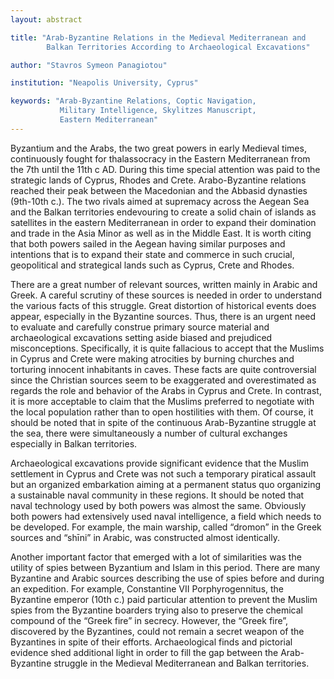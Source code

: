 ```yaml
---
layout: abstract

title: "Arab-Byzantine Relations in the Medieval Mediterranean and
        Balkan Territories According to Archaeological Excavations"

author: "Stavros Symeon Panagiotou"

institution: "Neapolis University, Cyprus"

keywords: "Arab-Byzantine Relations, Coptic Navigation,
           Military Intelligence, Skylitzes Manuscript,
           Eastern Mediterranean"
---
```


Byzantium and the Arabs, the two great powers in early Medieval times,
continuously fought for thalassocracy in the Eastern Mediterranean
from the 7th until the 11th c AD. During this time special attention
was paid to the strategic lands of Cyprus, Rhodes and
Crete. Arabo-Byzantine relations reached their peak between the
Macedonian and the Abbasid dynasties (9th-10th c.). The two rivals
aimed at supremacy across the Aegean Sea and the Balkan territories
endevouring to create a solid chain of islands as satellites in the
eastern Mediterranean in order to expand their domination and trade in
the Asia Minor as well as in the Middle East. It is worth citing that
both powers sailed in the Aegean having similar purposes and
intentions that is to expand their state and commerce in such crucial,
geopolitical and strategical lands such as Cyprus, Crete and Rhodes.

There are a great number of relevant sources, written mainly in Arabic
and Greek. A careful scrutiny of these sources is needed in order to
understand the various facts of this struggle. Great distortion of
historical events does appear, especially in the Byzantine
sources. Thus, there is an urgent need to evaluate and carefully
construe primary source material and archaeological excavations
setting aside biased and prejudiced misconceptions. Specifically, it
is quite fallacious to accept that the Muslims in Cyprus and Crete
were making atrocities by burning churches and torturing innocent
inhabitants in caves. These facts are quite controversial since the
Christian sources seem to be exaggerated and overestimated as regards
the role and behavior of the Arabs in Cyprus and Crete. In contrast,
it is more acceptable to claim that the Muslims preferred to negotiate
with the local population rather than to open hostilities with
them. Of course, it should be noted that in spite of the continuous
Arab-Byzantine struggle at the sea, there were simultaneously a number
of cultural exchanges especially in Balkan territories.

Archaeological excavations provide significant evidence that the
Muslim settlement in Cyprus and Crete was not such a temporary
piratical assault but an organized embarkation aiming at a permanent
status quo organizing a sustainable naval community in these
regions. It should be noted that naval technology used by both powers
was almost the same. Obviously both powers had extensively used naval
intelligence, a field which needs to be developed. For example, the
main warship, called “dromon” in the Greek sources and “shīni” in
Arabic, was constructed almost identically.

Another important factor that emerged with a lot of similarities was
the utility of spies between Byzantium and Islam in this period. There
are many Byzantine and Arabic sources describing the use of spies
before and during an expedition. For example, Constantine VII
Porphyrogennitus, the Byzantine emperor (10th c.) paid particular
attention to prevent the Muslim spies from the Byzantine boarders
trying also to preserve the chemical compound of the “Greek fire” in
secrecy. However, the “Greek fire”, discovered by the Byzantines,
could not remain a secret weapon of the Byzantines in spite of their
efforts. Archaeological finds and pictorial evidence shed additional
light in order to fill the gap between the Arab-Byzantine struggle in
the Medieval Mediterranean and Balkan territories.
